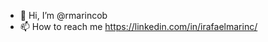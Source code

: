 - 👋 Hi, I’m @rmarincob
- 📫 How to reach me https://linkedin.com/in/irafaelmarinc/

<!---
irafaelmarinc/irafaelmarinc is a ✨ special ✨ repository because its `README.md` (this file) appears on your GitHub profile.
You can click the Preview link to take a look at your changes.
--->
